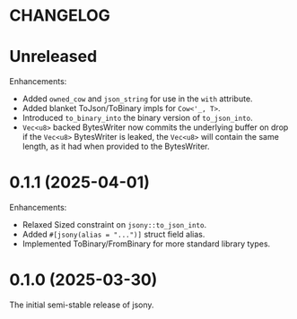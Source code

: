# CHANGELOG

# Unreleased

Enhancements:

- Added `owned_cow` and `json_string` for use in the `with` attribute.
- Added blanket ToJson/ToBinary impls for `Cow<'_, T>`.
- Introduced `to_binary_into` the binary version of `to_json_into`.
- `Vec<u8>` backed BytesWriter now commits the underlying buffer on drop
  if the `Vec<u8>` BytesWriter is leaked, the `Vec<u8>` will contain the
  same length, as it had when provided to the BytesWriter.

# 0.1.1 (2025-04-01)

Enhancements:

- Relaxed Sized constraint on `jsony::to_json_into`.
- Added `#[jsony(alias = "...")]` struct field alias.
- Implemented ToBinary/FromBinary for more standard library types.

# 0.1.0 (2025-03-30)

The initial semi-stable release of jsony.
